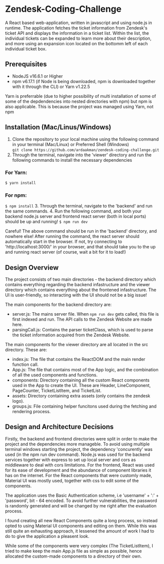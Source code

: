 # Zendesk-Coding-Challenge
A React based web-application, written in javascript and using node.js in runtime. The application fetches the ticket information from Zendesk's ticket API 
and displays the information in a ticket list. Within the list, the individual tickets can be expanded to learn more about their description, and more using an 
expansion icon located on the bottomm left of each individual ticket box. 

## Prerequisites
- NodeJS v16.6.1 or Higher
- npm v6.17.1 (if Node is being downloaded, npm is downloaded together with it through the CLI) or Yarn v1.22.5

Yarn is preferrable (due to higher possibility of multi installation of some of some of the depdendencies into nested directories with npm) but npm is also applicable. This is because the project was
managed using Yarn, not npm

## Installation (Mac/Linus/Windows)
1. Clone the repository to your local machine using the following command in your terminal (Mac/Linux) or Preferred Shell (Windows)<br/>
```git clone https://github.com/ardaakman/zendesk-coding-challenge.git```
2. Through the terminal, navigate into the 'viewer' directory and run the following commands to install the necessary dependencies <br/>
### For Yarn:
```$ yarn install```
### For npm:
```$ npm install```
3. Through the terminal, navigate to the 'backend' and run the same commands.
4. Run the following command, and both your backend node.js server and frontend react server (both in local ports) should be up and running!
```$ npm run dev```

Careful! The above command should be run in the 'backend' directory, and nowhere else! After running the command, the react server should automatically start in the browser.
If not, try connecting to 'http://localhost:3000/' in your browser, and that should take you to the up and running react server (of course, wait a bit for it to load!)


## Design Overview
The project consists of two main directories - the backend directory which contains everything regarding the backend infastructure and the viewer directory which contains
everything about the frontened infastructure. The UI is user-friendly, so interacting with the UI should not be a big issue!

The main components for the backend directory are:
- server.js: The mains server file. When ```npm run dev``` gets called, this file is first indexed and run. The API calls to the Zendesk Website are made here.
- parsingCall.js: Contains the parser ticketClass, which is used to parse the ticket information acquired from the Zendesk Website.

The main components for the viewer directory are all located in the src directory. These are:
- index.js: The file that contains the ReactDOM and the main render function call.
- App.js: The file that contains most of the App logic, and the combination of all the used components and functions.
- components: Directory containing all the custom React components used in the App to create the UI. These are Header, LineComponent, PageCounter, TicketListItem, and TicketList.
- assets: Directory containing extra assets (only contains the zendesk logo).
- groups.js: File containing helper funcitons used during the fetching and rendering process.

## Design and Architecture Decisions
Firstly, the backend and frontend directories were split in order to make the project and the dependencies more manageble. To avoid using multiple terminal windows starting
the project, the dependency 'concurently' was used (in the npm run dev command). Node.js was used for the backend services together with express to set up local server and 
cors as middleware to deal with cors limitations. For the frontend, React was used for its ease of development and the abundance of component libraries it has on the internet. 
For the React components that were customly made, Material UI was mostly used, together with css to edit some of the components.

The application uses the Basic Authentication scheme, i.e 'username' + ':' + 'password', bit - 64 encoded. To avoid further vulnerabilities, the password is randomly generated and will be changed by me right
after the evaluation process.

I found creating all new React Components quite a long process, so instead opted to using Material UI components and editing on them. While this was still quite an exhausting
approach, it lessened the amount of work I had to do to give the application a pleasent look.

While some of the components were very complex (The TicketListItem), I tried to make keep the main App.js file as simple as possible, hence allocated the custom-made components
to a directory of their own.





